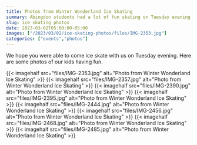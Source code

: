 ```yaml
--- 
title: Photos from Winter Wonderland Ice Skating
summary: Abingdon students had a lot of fun skating on Tuesday evening.
slug: ice skating photos
date: 2023-03-02T05:00:00-05:00
images: ["/2023/03/02/ice-skating-photos/files/IMG-2353.jpg"]
categories: ["events","photos"]
---
```


We hope you were able to come ice skate with us on Tuesday evening. Here are some photos of our kids having fun.

{{< imagehalf src="files/IMG-2353.jpg" alt="Photo from Winter Wonderland Ice Skating" >}}
{{< imagehalf src="files/IMG-2357.jpg" alt="Photo from Winter Wonderland Ice Skating" >}}
{{< imagehalf src="files/IMG-2390.jpg" alt="Photo from Winter Wonderland Ice Skating" >}}
{{< imagehalf src="files/IMG-2395.jpg" alt="Photo from Winter Wonderland Ice Skating" >}}
{{< imagehalf src="files/IMG-2444.jpg" alt="Photo from Winter Wonderland Ice Skating" >}}
{{< imagehalf src="files/IMG-2456.jpg" alt="Photo from Winter Wonderland Ice Skating" >}}
{{< imagehalf src="files/IMG-2468.jpg" alt="Photo from Winter Wonderland Ice Skating" >}}
{{< imagehalf src="files/IMG-2485.jpg" alt="Photo from Winter Wonderland Ice Skating" >}}